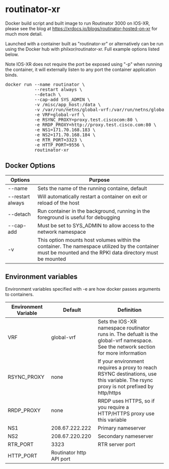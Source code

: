 # routinator-xr
Docker build script and built image to run Routinator 3000 on IOS-XR, please see the blog at https://xrdocs.io/blogs/routinator-hosted-on-xr for much more detail.   

Launched with a container built as "routinator-xr" or alternatively can be run using the Docker hub with philxor/routinator-xr. Full example options listed below.  

Note IOS-XR does not require the port be exposed using "-p" when running the container, it will externally listen to any port the container application binds.  

<pre>
docker run --name routinator \
           --restart always \
           --detach \
           --cap-add SYS_ADMIN \
           -v /misc/app_host:/data \
           -v /var/run/netns/global-vrf:/var/run/netns/global-vrf \
           -e VRF=global-vrf \
           -e RSYNC_PROXY=proxy.test.ciscocom:80 \
           -e RRDP_PROXY=http://proxy.test.cisco.com:80 \
           -e NS1=171.70.168.183 \
           -e NS2=171.70.168.184 \
           -e RTR_PORT=3323 \
           -e HTTP_PORT=9556 \
           routinator-xr
</pre> 

## Docker Options  
|Options| Purpose | 
|------------|--------------------------------------------------------------------------------| 
| --name     | Sets the name of the running containe, default  | 
| --restart always | Will automatically restart a container on exit or reload of the host | 
| --detach   | Run container in the background, running in the foreground is useful for debugging |
| --cap-add  | Must be set to SYS_ADMIN to allow access to the network namespace | 
| -v         | This option mounts host volumes within the container. The namespace utilized by the container must be mounted and the RPKI data directory must be mounted  


## Environment variables 
Environment variables specified with -e are how docker passes arguments to containers. 

|Environment Variable | Default | Definition | 
|------|------|--------------------------------------------------------------------------| 
| VRF | global-vrf |  Sets the IOS-XR namespace routinator runs in. The defualt is the global-vrf namespace. See the network section for more information |
| RSYNC_PROXY | none | If your environment requires a proxy to reach RSYNC destinations, use this variable. The rsync proxy is not prefixed by http/https |  
| RRDP_PROXY | none | RRDP uses HTTPS, so if you require a HTTP/HTTPS proxy use this variable |  
| NS1 | 208.67.222.222 |  Primary nameserver | 
| NS2 | 208.67.220.220 |  Secondary nameserver |
| RTR_PORT | 3323 | RTR server port | 
| HTTP_PORT | Routinator http API port | 

